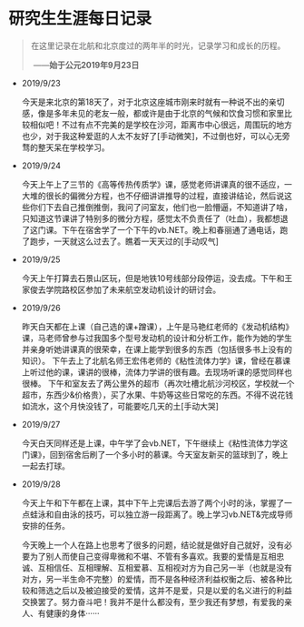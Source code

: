 # 研究生生涯每日记录

> 在这里记录在北航和北京度过的两年半的时光，记录学习和成长的历程。                 
>
> ​																				 ——**始于公元2019年9月23日**



- 2019/9/23

  今天是来北京的第18天了，对于北京这座城市刚来时就有一种说不出的亲切感，像是多年未见的老友一般，都或许是由于北京的气候和饮食习惯和家里比较相似吧！不过有点不完美的是学校在沙河，距离市中心很远，周围玩的地方也少，对于我这种爱逛的人太不友好了[手动微笑]，不过倒也好，可以心无旁骛的整天呆在学校学习。

- 2019/9/24

  今天上午上了三节的《高等传热传质学》课，感觉老师讲课真的很不适应，一大堆的很长的偏微分方程，也不仔细讲讲推导的过程，直接讲结论，然后说这些你们下去自己推倒推倒，我问了问室友，他们也一脸懵逼，不知道讲了啥，只知道这节课讲了特别多的微分方程，感觉太不负责任了（吐血），我都想退了这门课。下午在宿舍学了一个下午的vb.NET。晚上和春丽通了通电话，跑了跑步，一天就这么过去了。瞧着一天天过的[手动叹气]

- 2019/9/25

  今天上午打算去石景山区玩，但是地铁10号线部分段停运，没去成。下午和王家俊去学院路校区参加了未来航空发动机设计的研讨会。
  
- 2019/9/26

  昨天白天都在上课（自己选的课+蹭课），上午是马艳红老师的《发动机结构》课，马老师曾参与过我国多个型号发动机的设计和分析工作，能作为她的学生并亲身听她讲课真的很荣幸，在课上能学到很多的东西（包括很多书上没有的知识）。
  下午去上了北航名师王宏伟老师的《粘性流体力学》课，曾经在慕课上听过他的课，课讲的很棒，流体力学讲的很有趣。去现场听课的感觉同样也很棒。
  下午和室友去了两公里外的超市（再次吐槽北航沙河校区，学校就一个超市，东西少&价格贵），买了水果、牛奶等这些日常吃的东西。不得不说花钱如流水，这个月快没钱了，可能要吃几天的土[手动大哭]
  
- 2019/9/27
  
  今天白天同样还是上课，中午学了会vb.NET，下午继续上《粘性流体力学这门课》，回到宿舍后刷了一个多小时的慕课。今天室友新买的篮球到了，晚上一起去打球。

- 2019/9/28

  今天上午和下午都在上课，其中下午上完课后去游了两个小时的泳，掌握了一点蛙泳和自由泳的技巧，可以独立游一段距离了。晚上学习vb.NET&完成导师安排的任务。
  
  今天晚上一个人在路上也思考了很多的问题，结论就是做好自己就好，没有必要为了别人而使自己变得卑微和不堪、不管有多喜欢。我要的爱情是互相忠诚、互相信任、互相理解、互相爱慕、互相视对方为自己另一半（也就是没有对方，另一半生命不完整）的爱情，而不是各种经济利益权衡之后、被各种比较和筛选之后以及被迫接受的爱情，这并不是爱，只是以爱的名义进行的利益交换罢了。努力奋斗吧！我并不是什么都没有，至少我还有梦想，有爱我的亲人、有健康的身体······
